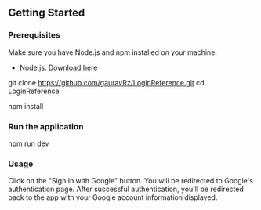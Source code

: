 ## Getting Started

### Prerequisites

Make sure you have Node.js and npm installed on your machine.

- Node.js: [Download here](https://nodejs.org/)


git clone https://github.com/gauravRz/LoginReference.git
cd LoginReference

npm install

### **Run the application**

npm run dev

### Usage

Click on the "Sign In with Google" button.
You will be redirected to Google's authentication page.
After successful authentication, you'll be redirected back to the app with your Google account information displayed.

